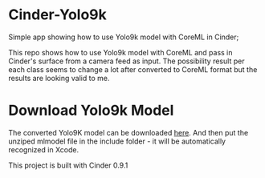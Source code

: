# Cinder-Yolo9k
Simple app showing how to use Yolo9k model with CoreML in Cinder;

This repo shows how to use Yolo9k model with CoreML and pass in Cinder's surface from a camera feed as input.
The possibility result per each class seems to change a lot after converted to CoreML format but the results are looking valid to me.

# Download Yolo9k Model
The converted Yolo9K model can be downloaded [here](https://drive.google.com/file/d/1KNRW3wUqQFuJUwW6cv8yTVrPi7bugn6H/view?usp=sharing).
And then put the unziped mlmodel file in the include folder - it will be automatically recognized in Xcode.

This project is built with Cinder 0.9.1

